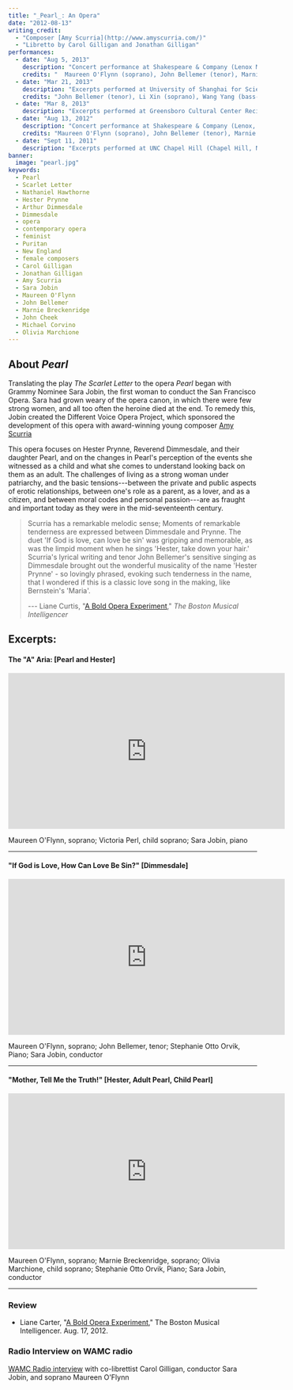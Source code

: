 ```yaml
---
title: "_Pearl_: An Opera"
date: "2012-08-13"
writing_credit:
  - "Composer [Amy Scurria](http://www.amyscurria.com/)"
  - "Libretto by Carol Gilligan and Jonathan Gilligan"
performances:
  - date: "Aug 5, 2013"
    description: "Concert performance at Shakespeare & Company (Lenox MA)"
    credits: "  Maureen O'Flynn (soprano), John Bellemer (tenor), Marnie Breckenridge (soprano), John Cheek (bass-baritone), Michael Corvino (bass), Olivia Marchione (child soprano), Stephanie Otto Orvik (piano), Sara Jobin (conductor and producer)"
  - date: "Mar 21, 2013"
    description: "Excerpts performed at University of Shanghai for Science and Technology"
    credits: "John Bellemer (tenor), Li Xin (soprano), Wang Yang (bass-baritone), Lin Shu (soprano), Charmaine (child soprano)"
  - date: "Mar 8, 2013"
    description: "Excerpts performed at Greensboro Cultural Center Recital Hall (Greensboro, NC)"
  - date: "Aug 13, 2012"
    description: "Concert performance at Shakespeare & Company (Lenox, MA)"
    credits: "Maureen O'Flynn (soprano), John Bellemer (tenor), Marnie Breckenridge (soprano), John Cheek (bass-baritone), Olivia Marchione (child soprano), John Demler (baritone), Jack Brown (baritone), Sara Jobin (piano, conductor, producer)"
  - date: "Sept 11, 2011"
    description: "Excerpts performed at UNC Chapel Hill (Chapel Hill, NC)"
banner:
  image: "pearl.jpg"
keywords:
  - Pearl
  - Scarlet Letter
  - Nathaniel Hawthorne
  - Hester Prynne
  - Arthur Dimmesdale
  - Dimmesdale
  - opera
  - contemporary opera
  - feminist
  - Puritan
  - New England
  - female composers
  - Carol Gilligan
  - Jonathan Gilligan
  - Amy Scurria
  - Sara Jobin
  - Maureen O'Flynn
  - John Bellemer
  - Marnie Breckenridge
  - John Cheek
  - Michael Corvino
  - Olivia Marchione
---
```


## About _Pearl_

Translating the play _The Scarlet Letter_ to the opera _Pearl_ began with 
Grammy Nominee Sara Jobin, the first woman to conduct 
the San Francisco Opera. Sara had grown weary of the opera canon, in which 
there were few strong women, and all too often the heroine died at the end.
To remedy this, Jobin created the Different Voice Opera Project, which sponsored
the development of this opera with award-winning young composer
[Amy Scurria](https://www.amyscurria.com/)

This opera focuses on Hester Prynne, Reverend Dimmesdale, and their daughter 
Pearl, and on the changes in 
Pearl's perception of the events she witnessed as a child and what she comes 
to understand looking back on them as an adult. The challenges of living as a
strong woman under patriarchy, and the basic tensions---between 
the private and public aspects of erotic relationships, between one's role as a 
parent, as a lover, and as a citizen, and between moral codes and personal 
passion---are as fraught and important today as they were in the 
mid-seventeenth century.

> Scurria has a remarkable melodic sense; Moments of remarkable tenderness are 
> expressed between Dimmesdale and Prynne. The duet 'If God is love, can love be 
> sin' was gripping and memorable, as was the limpid moment when he sings 
> 'Hester, take down your hair.' Scurria's lyrical writing and tenor John 
> Bellemer's sensitive singing as Dimmesdale brought out the wonderful 
> musicality of the name 'Hester Prynne' - so lovingly phrased, evoking such 
> tenderness in the name, that I wondered if this is a classic love song in the 
> making, like Bernstein's 'Maria'.
> 
> --- Liane Curtis, 
> "[A Bold Opera Experiment](http://www.classical-scene.com/2012/08/17/opera-experiment/)," 
> _The Boston Musical Intelligencer_

## Excerpts:


#### **The "A" Aria:** [Pearl and Hester]

<iframe width="560" height="315" src="https://www.youtube.com/embed/7P1uA0BBJHA" frameborder="0" allow="encrypted-media" allowfullscreen></iframe>

  Maureen O'Flynn, soprano; Victoria Perl, child soprano; Sara Jobin, piano

---

#### **"If God is Love, How Can Love Be Sin?"** [Dimmesdale]

<iframe width="560" height="315" src="https://www.youtube.com/embed/-1KCzONHk14" frameborder="0" allow="encrypted-media" allowfullscreen></iframe>

Maureen O'Flynn, soprano; John Bellemer, tenor; Stephanie Otto Orvik, Piano; Sara Jobin, conductor

---

#### **"Mother, Tell Me the Truth!"** [Hester, Adult Pearl, Child Pearl]

<iframe width="560" height="315" src="https://www.youtube.com/embed/VfCHhaVh6Jo" frameborder="0" allow="encrypted-media" allowfullscreen></iframe>

Maureen O'Flynn, soprano; Marnie Breckenridge, soprano; Olivia Marchione, child soprano; Stephanie Otto Orvik, Piano; Sara Jobin, conductor

---

<!--

#### **"If God is Love, How Can Love Be Sin?"** [Dimmesdale]

<iframe width="560" height="315" src="https://www.youtube.com/embed/cCD0FO8n0m0" frameborder="0" allow="encrypted-media" allowfullscreen></iframe>

Maureen O'Flynn, soprano; John Bellemer, tenor; Sara Jobin, piano/conductor

---

#### **"How Can Sin Be Love?"** [Wilson]

<iframe width="560" height="315" src="https://www.youtube.com/embed/qZ2fZUhd3KM" frameborder="0" allow="encrypted-media" allowfullscreen></iframe>

John Cheek, bass; Stephanie Otto Orvik, piano, Sara Jobin, conductor

---

#### **"O Reverend Wilson"** [Dimmesdale]

<iframe width="560" height="315" src="https://www.youtube.com/embed/8wDApiWU-os" frameborder="0" allow="encrypted-media" allowfullscreen></iframe>

  John Bellemer, tenor; Stephanie Otto Orvik, piano, Sara Jobin, conductor

---

#### **"I Will Lead You Home"** [Chillingworth]

<iframe width="560" height="315" src="https://www.youtube.com/embed/yT3P5gMYQas" frameborder="0" allow="encrypted-media" allowfullscreen></iframe>

  Michael Corvino, baritone, Stephanie Otto Orvik, piano, Sara Jobin, conductor

---

#### **"I Press My Pen..."** [Hester/Pearl]

<iframe width="560" height="315" src="https://www.youtube.com/embed/ZMjYBYIV5dY" frameborder="0" allow="encrypted-media" allowfullscreen></iframe>

Marnie Breckenridge, soprano (Adult Pearl); Maureen O'Flynn, soprano (Hester), 
Stephanie Otto Orvik, piano; Sara Jobin, conductor 

---
-->

### Review

* Liane Carter, "[A Bold Opera Experiment](http://www.classical-scene.com/2012/08/17/opera-experiment/)," The Boston Musical Intelligencer. Aug. 17, 2012.

### Radio Interview on WAMC radio

[WAMC Radio interview](https://www.wamc.org/arts-culture/2013-07-31/pearl-an-opera-in-development-benefit-performance-shakespeare-and-company)
with co-librettist Carol Gilligan, conductor Sara Jobin, and soprano Maureen O'Flynn
